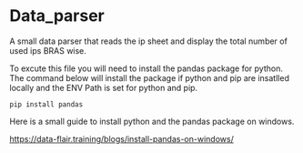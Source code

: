 # Data_parser
A small data parser that reads the ip sheet and display the total number of used ips BRAS wise.

To excute this file you will need to install the pandas package for python. The command below will install the 
package if python and pip are insatlled locally and the ENV Path is set for python and pip.

    pip install pandas

Here is a small guide to install python and the pandas package on windows.

https://data-flair.training/blogs/install-pandas-on-windows/
